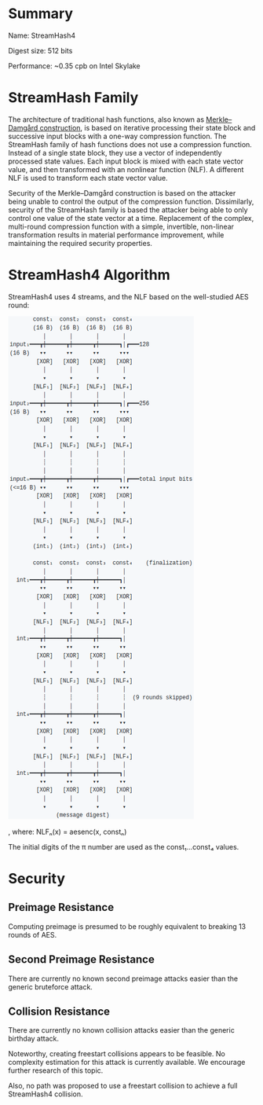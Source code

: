 # Summary

Name: StreamHash4

Digest size: 512 bits

Performance: ~0.35 cpb on Intel Skylake

# StreamHash Family

The architecture of traditional hash functions, also known as [Merkle–Damgård
construction](https://en.wikipedia.org/wiki/Merkle%E2%80%93Damg%C3%A5rd_construction),
is based on iterative processing their state block and successive input blocks
with a one-way compression function.  The StreamHash family of hash functions
does not use a compression function.  Instead of a single state block, they use
a vector of independently processed state values.  Each input block is mixed
with each state vector value, and then transformed with an nonlinear function
(NLF).  A different NLF is used to transform each state vector value.

Security of the Merkle–Damgård construction is based on the attacker being
unable to control the output of the compression function.  Dissimilarly,
security of the StreamHash family is based the attacker being able to only
control one value of the state vector at a time.  Replacement of the complex,
multi-round compression function with a simple, invertible, non-linear
transformation results in material performance improvement, while maintaining
the required security properties.

# StreamHash4 Algorithm

StreamHash4 uses 4 streams, and the NLF based on the well-studied AES round:

![StreamHash4 Computation Flow](/docs/streamhash4_flow.png)

, where:
    NLFₙ(x) = aesenc(x, constₙ)

The initial digits of the π number are used as the const₁…const₄ values.

# Security

## Preimage Resistance

Computing preimage is presumed to be roughly equivalent to breaking 13 rounds of AES.

## Second Preimage Resistance

There are currently no known second preimage attacks easier than the generic bruteforce attack.

## Collision Resistance

There are currently no known collision attacks easier than the generic birthday attack.

Noteworthy, creating freestart collisions appears to be feasible.  No
complexity estimation for this attack is currently available.  We encourage
further research of this topic.

Also, no path was proposed to use a freestart collision to achieve a full
StreamHash4 collision.
